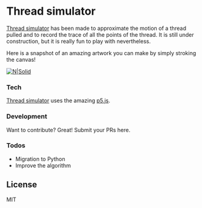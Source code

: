 # Thread simulator

[Thread simulator](https://raisinten.github.io/Thread_Simulator/) has been made to approximate the motion of a thread pulled and to record the trace of all the points of the thread. It is still under construction, but it is really fun to play with nevertheless.

Here is a snapshot of an amazing artwork you can make by simply stroking the canvas!

[![N|Solid](https://raw.githubusercontent.com/RaisinTen/Thread_Simulator/master/art.JPG)](https://raw.githubusercontent.com/RaisinTen/Thread_Simulator/master/art.JPG)

### Tech

[Thread simulator](https://raisinten.github.io/Thread_Simulator/) uses the amazing [p5.js](https://github.com/processing/p5.js).

### Development

Want to contribute? Great! Submit your PRs here.

### Todos

 - Migration to Python
 - Improve the algorithm

License
----

MIT
